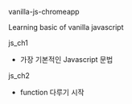 vanilla-js-chromeapp

Learning basic of vanilla javascript

js_ch1

- 가장 기본적인 Javascript 문법

js_ch2

- function 다루기 시작
